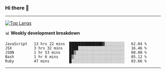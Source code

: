 ### Hi there 👋

-------
[![Top Langs](https://github-readme-stats.vercel.app/api/top-langs/?username=ashish-r)](https://github.com/anuraghazra/github-readme-stats)

📊 **Weekly development breakdown**
<!--START_SECTION:waka-->
```text
JavaScript   13 hrs 22 mins  ███████████████▓░░░░░░░░░   62.04 % 
JSX          3 hrs 32 mins   ████░░░░░░░░░░░░░░░░░░░░░   16.46 % 
JSON         1 hr 53 mins    ██▒░░░░░░░░░░░░░░░░░░░░░░   08.80 % 
Bash         1 hr 6 mins     █▒░░░░░░░░░░░░░░░░░░░░░░░   05.12 % 
Ruby         47 mins         █░░░░░░░░░░░░░░░░░░░░░░░░   03.66 % 
```
<!--END_SECTION:waka-->
-------

<!--
**ashish-r/ashish-r** is a ✨ _special_ ✨ repository because its `README.md` (this file) appears on your GitHub profile.

Here are some ideas to get you started:

- 🔭 I’m currently working on ...
- 🌱 I’m currently learning ...
- 👯 I’m looking to collaborate on ...
- 🤔 I’m looking for help with ...
- 💬 Ask me about ...
- 📫 How to reach me: ...
- 😄 Pronouns: ...
- ⚡ Fun fact: ...
-->
